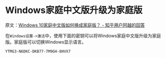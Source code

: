 # Windows家庭中文版升级为家庭版

原文：[Windows 10家庭中文版如何换成家庭版？ - 知乎用户阿越的回答](https://www.zhihu.com/question/277665467/answer/706467339)

在`Windows设置->激活`中，使用下面的密钥可以将Windows家庭中文版升级为家庭版。家庭版可以切换Windows显示语言。

```
YTMG3-N6DKC-DKB77-7M9GH-8HVX7
```
